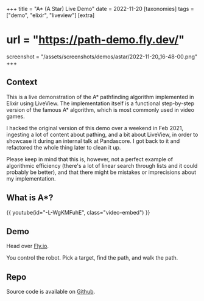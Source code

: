 +++
title = "A* (A Star) Live Demo"
date = 2022-11-20
[taxonomies]
tags = ["demo", "elixir", "liveview"]
[extra]
# url = "https://path-demo.fly.dev/"
screenshot = "/assets/screenshots/demos/astar/2022-11-20_16-48-00.png"
+++

## Context
This is a live demonstration of the A* pathfinding algorithm implemented in Elixir using LiveView. The implementation itself is a functional step-by-step version of the famous A* algorithm, which is most commonly used in video games.

I hacked the original version of this demo over a weekend in Feb 2021, ingesting a lot of content about pathing, and a bit about LiveView, in order to showcase it during an internal talk at Pandascore. I got back to it and refactored the whole thing later to clean it up.

Please keep in mind that this is, however, not a perfect example of algorithmic efficiency (there's a lot of linear search through lists and it could probably be better), and that there might be mistakes or imprecisions about my implementation.

## What is A*?
{{ youtube(id="-L-WgKMFuhE", class="video-embed") }}

## Demo
Head over [Fly.io](https://path-demo.fly.dev).

You control the robot. Pick a target, find the path, and walk the path.

## Repo
Source code is available on [Github](https://github.com/mbuffa/elixir-pathfinding-demo).
